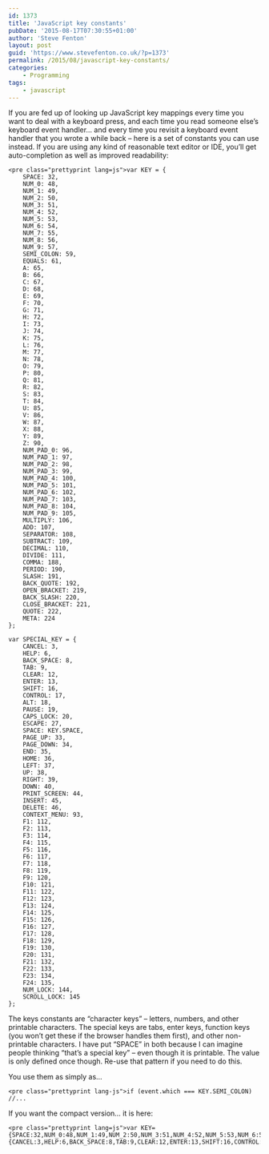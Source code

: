 ```yaml
---
id: 1373
title: 'JavaScript key constants'
pubDate: '2015-08-17T07:30:55+01:00'
author: 'Steve Fenton'
layout: post
guid: 'https://www.stevefenton.co.uk/?p=1373'
permalink: /2015/08/javascript-key-constants/
categories:
    - Programming
tags:
    - javascript
---
```


If you are fed up of looking up JavaScript key mappings every time you want to deal with a keyboard press, and each time you read someone else’s keyboard event handler… and every time you revisit a keyboard event handler that you wrote a while back – here is a set of constants you can use instead. If you are using any kind of reasonable text editor or IDE, you’ll get auto-completion as well as improved readability:

```
<pre class="prettyprint lang=js">var KEY = {
    SPACE: 32,
    NUM_0: 48,
    NUM_1: 49,
    NUM_2: 50,
    NUM_3: 51,
    NUM_4: 52,
    NUM_5: 53,
    NUM_6: 54,
    NUM_7: 55,
    NUM_8: 56,
    NUM_9: 57,
    SEMI_COLON: 59,
    EQUALS: 61,
    A: 65,
    B: 66,
    C: 67,
    D: 68,
    E: 69,
    F: 70,
    G: 71,
    H: 72,
    I: 73,
    J: 74,
    K: 75,
    L: 76,
    M: 77,
    N: 78,
    O: 79,
    P: 80,
    Q: 81,
    R: 82,
    S: 83,
    T: 84,
    U: 85,
    V: 86,
    W: 87,
    X: 88,
    Y: 89,
    Z: 90,
    NUM_PAD_0: 96,
    NUM_PAD_1: 97,
    NUM_PAD_2: 98,
    NUM_PAD_3: 99,
    NUM_PAD_4: 100,
    NUM_PAD_5: 101,
    NUM_PAD_6: 102,
    NUM_PAD_7: 103,
    NUM_PAD_8: 104,
    NUM_PAD_9: 105,
    MULTIPLY: 106,
    ADD: 107,
    SEPARATOR: 108,
    SUBTRACT: 109,
    DECIMAL: 110,
    DIVIDE: 111,
    COMMA: 188,
    PERIOD: 190,
    SLASH: 191,
    BACK_QUOTE: 192,
    OPEN_BRACKET: 219,
    BACK_SLASH: 220,
    CLOSE_BRACKET: 221,
    QUOTE: 222,
    META: 224
};
    
var SPECIAL_KEY = {
    CANCEL: 3,
    HELP: 6,
    BACK_SPACE: 8,
    TAB: 9,
    CLEAR: 12,
    ENTER: 13,
    SHIFT: 16,
    CONTROL: 17,
    ALT: 18,
    PAUSE: 19,
    CAPS_LOCK: 20,
    ESCAPE: 27,
    SPACE: KEY.SPACE,
    PAGE_UP: 33,
    PAGE_DOWN: 34,
    END: 35,
    HOME: 36,
    LEFT: 37,
    UP: 38,
    RIGHT: 39,
    DOWN: 40,
    PRINT_SCREEN: 44,
    INSERT: 45,
    DELETE: 46,
    CONTEXT_MENU: 93,
    F1: 112,
    F2: 113,
    F3: 114,
    F4: 115,
    F5: 116,
    F6: 117,
    F7: 118,
    F8: 119,
    F9: 120,
    F10: 121,
    F11: 122,
    F12: 123,
    F13: 124,
    F14: 125,
    F15: 126,
    F16: 127,
    F17: 128,
    F18: 129,
    F19: 130,
    F20: 131,
    F21: 132,
    F22: 133,
    F23: 134,
    F24: 135,
    NUM_LOCK: 144,
    SCROLL_LOCK: 145
};
```

The keys constants are “character keys” – letters, numbers, and other printable characters. The special keys are tabs, enter keys, function keys (you won’t get these if the browser handles them first), and other non-printable characters. I have put “SPACE” in both because I can imagine people thinking “that’s a special key” – even though it is printable. The value is only defined once though. Re-use that pattern if you need to do this.

You use them as simply as…

```
<pre class="prettyprint lang-js">if (event.which === KEY.SEMI_COLON) //...
```

If you want the compact version… it is here:

```
<pre class="prettyprint lang=js">var KEY={SPACE:32,NUM_0:48,NUM_1:49,NUM_2:50,NUM_3:51,NUM_4:52,NUM_5:53,NUM_6:54,NUM_7:55,NUM_8:56,NUM_9:57,SEMI_COLON:59,EQUALS:61,A:65,B:66,C:67,D:68,E:69,F:70,G:71,H:72,I:73,J:74,K:75,L:76,M:77,N:78,O:79,P:80,Q:81,R:82,S:83,T:84,U:85,V:86,W:87,X:88,Y:89,Z:90,NUM_PAD_0:96,NUM_PAD_1:97,NUM_PAD_2:98,NUM_PAD_3:99,NUM_PAD_4:100,NUM_PAD_5:101,NUM_PAD_6:102,NUM_PAD_7:103,NUM_PAD_8:104,NUM_PAD_9:105,MULTIPLY:106,ADD:107,SEPARATOR:108,SUBTRACT:109,DECIMAL:110,DIVIDE:111,COMMA:188,PERIOD:190,SLASH:191,BACK_QUOTE:192,OPEN_BRACKET:219,BACK_SLASH:220,CLOSE_BRACKET:221,QUOTE:222,META:224},SPECIAL_KEY={CANCEL:3,HELP:6,BACK_SPACE:8,TAB:9,CLEAR:12,ENTER:13,SHIFT:16,CONTROL:17,ALT:18,PAUSE:19,CAPS_LOCK:20,ESCAPE:27,SPACE:KEY.SPACE,PAGE_UP:33,PAGE_DOWN:34,END:35,HOME:36,LEFT:37,UP:38,RIGHT:39,DOWN:40,PRINT_SCREEN:44,INSERT:45,DELETE:46,CONTEXT_MENU:93,F1:112,F2:113,F3:114,F4:115,F5:116,F6:117,F7:118,F8:119,F9:120,F10:121,F11:122,F12:123,F13:124,F14:125,F15:126,F16:127,F17:128,F18:129,F19:130,F20:131,F21:132,F22:133,F23:134,F24:135,NUM_LOCK:144,SCROLL_LOCK:145};
```